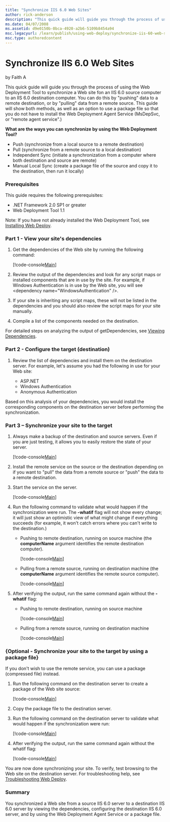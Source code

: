 ```yaml
---
title: "Synchronize IIS 6.0 Web Sites"
author: rick-anderson
description: "This quick guide will guide you through the process of using the Web Deployment Tool to synchronize a Web site fon an IIS 6.0 source computer to an IIS 6.0 d..."
ms.date: 04/07/2008
ms.assetid: d9e0150b-0bca-4920-a2b6-5109b8454a94
msc.legacyurl: /learn/publish/using-web-deploy/synchronize-iis-60-web-sites
msc.type: authoredcontent
---
```

Synchronize IIS 6.0 Web Sites
====================
by Faith A

This quick guide will guide you through the process of using the Web Deployment Tool to synchronize a Web site fon an IIS 6.0 source computer to an IIS 6.0 destination computer. You can do this by "pushing" data to a remote destination, or by "pulling" data from a remote source. This guide will show both methods, as well as an option to use a package file so that you do not have to install the Web Deployment Agent Service (MsDepSvc, or "remote agent service".)

**What are the ways you can synchronize by using the Web Deployment Tool?**

- Push (synchronize from a local source to a remote destination)
- Pull (synchronize from a remote source to a local destination)
- Independent Sync (initiate a synchronization from a computer where both destination and source are remote)
- Manual Local Sync (create a package file of the source and copy it to the destination, then run it locally)

### Prerequisites

This guide requires the following prerequisites:

- .NET Framework 2.0 SP1 or greater
- Web Deployment Tool 1.1

Note: If you have not already installed the Web Deployment Tool, see [Installing Web Deploy](use-the-web-deployment-tool.md "Installing the Web Deploy").

### Part 1 - View your site's dependencies

1. Get the dependencies of the Web site by running the following command:  

    [!code-console[Main](synchronize-iis-60-web-sites/samples/sample1.cmd)]
2. Review the output of the dependencies and look for any script maps or installed components that are in use by the site. For example, if Windows Authentication is in use by the Web site, you will see &lt;dependency name="WindowsAuthentication" /&gt;.
3. If your site is inheriting any script maps, these will not be listed in the dependencies and you should also review the script maps for your site manually.
4. Compile a list of the components needed on the destination.

For detailed steps on analyzing the output of getDependencies, see [Viewing Dependencies](https://technet.microsoft.com/en-us/library/dd569091(WS.10).aspx "Viewing Dependencies").

### Part 2 - Configure the target (destination)

1. Review the list of dependencies and install them on the destination server. For example, let's assume you had the following in use for your Web site: 

    - ASP.NET
    - Windows Authentication
    - Anonymous Authentication

 Based on this analysis of your dependencies, you would install the corresponding components on the destination server before performing the synchronization.

### Part 3 – Synchronize your site to the target

1. Always make a backup of the destination and source servers. Even if you are just testing, it allows you to easily restore the state of your server.  

    [!code-console[Main](synchronize-iis-60-web-sites/samples/sample2.cmd)]
2. Install the remote service on the source or the destination depending on if you want to "pull" the data from a remote source or "push" the data to a remote destination.
3. Start the service on the server.  

    [!code-console[Main](synchronize-iis-60-web-sites/samples/sample3.cmd)]
4. Run the following command to validate what would happen if the synchronization were run. The **-whatif** flag will not show every change; it will just show an optimistic view of what might change if everything succeeds (for example, it won't catch errors where you can't write to the destination.)  

    - Pushing to remote destination, running on source machine (the **computerName** argument identifies the remote destination computer).  

        [!code-console[Main](synchronize-iis-60-web-sites/samples/sample4.cmd)]
    - Pulling from a remote source, running on destination machine (the **computerName** argument identifies the remote source computer).  

        [!code-console[Main](synchronize-iis-60-web-sites/samples/sample5.cmd)]
5. After verifying the output, run the same command again without the **-whatif** flag:  

    - Pushing to remote destination, running on source machine  

        [!code-console[Main](synchronize-iis-60-web-sites/samples/sample6.cmd)]
    - Pulling from a remote source, running on destination machine  

        [!code-console[Main](synchronize-iis-60-web-sites/samples/sample7.cmd)]

### {Optional - Synchronize your site to the target by using a package file}

If you don't wish to use the remote service, you can use a package (compressed file) instead.

1. Run the following command on the destination server to create a package of the Web site source:  

    [!code-console[Main](synchronize-iis-60-web-sites/samples/sample8.cmd)]
2. Copy the package file to the destination server.
3. Run the following command on the destination server to validate what would happen if the synchronization were run:  

    [!code-console[Main](synchronize-iis-60-web-sites/samples/sample9.cmd)]
4. After verifying the output, run the same command again without the whatif flag:  

    [!code-console[Main](synchronize-iis-60-web-sites/samples/sample10.cmd)]

You are now done synchronizing your site. To verify, test browsing to the Web site on the destination server. For troubleshooting help, see [Troubleshooting Web Deploy](../troubleshooting-web-deploy/troubleshooting-web-deploy.md "Troubleshooting Web Deploy").

### Summary

You synchronized a Web site from a source IIS 6.0 server to a destination IIS 6.0 server by viewing the dependencies, configuring the destination IIS 6.0 server, and by using the Web Deployment Agent Service or a package file.
